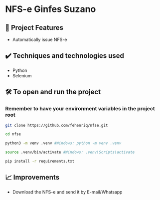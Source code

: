 # NFS-e Ginfes Suzano

## 🔨 Project Features
- Automatically issue NFS-e

## ✔️ Techniques and technologies used
- Python
- Selenium

## 🛠️ To open and run the project

### Remember to have your environment variables in the project root

```bash
git clone https://github.com/fehenriq/nfse.git
```

```bash
cd nfse
```

```bash
python3 -m venv .venv #Windows: python -m venv .venv
```

```bash
source .venv/bin/activate #Windows: .venv\Scripts\activate
```

```bash
pip install -r requirements.txt
```

## 📈 Improvements
- Download the NFS-e and send it by E-mail/Whatsapp